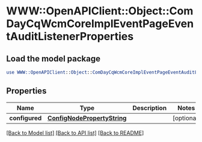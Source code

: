 # WWW::OpenAPIClient::Object::ComDayCqWcmCoreImplEventPageEventAuditListenerProperties

## Load the model package
```perl
use WWW::OpenAPIClient::Object::ComDayCqWcmCoreImplEventPageEventAuditListenerProperties;
```

## Properties
Name | Type | Description | Notes
------------ | ------------- | ------------- | -------------
**configured** | [**ConfigNodePropertyString**](ConfigNodePropertyString.md) |  | [optional] 

[[Back to Model list]](../README.md#documentation-for-models) [[Back to API list]](../README.md#documentation-for-api-endpoints) [[Back to README]](../README.md)


